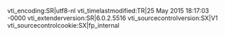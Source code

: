 vti_encoding:SR|utf8-nl
vti_timelastmodified:TR|25 May 2015 18:17:03 -0000
vti_extenderversion:SR|6.0.2.5516
vti_sourcecontrolversion:SX|V1
vti_sourcecontrolcookie:SX|fp_internal
